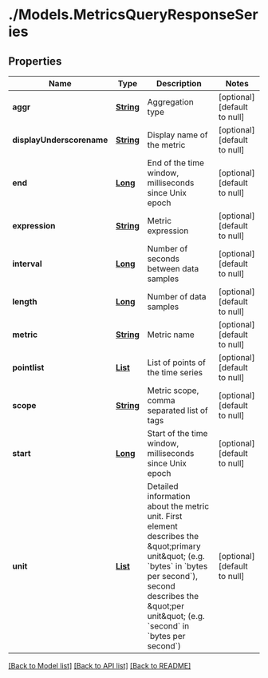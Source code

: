 # ./Models.MetricsQueryResponseSeries
## Properties

Name | Type | Description | Notes
------------ | ------------- | ------------- | -------------
**aggr** | [**String**][1] | Aggregation type | [optional] [default to null]
**displayUnderscorename** | [**String**][1] | Display name of the metric | [optional] [default to null]
**end** | [**Long**][2] | End of the time window, milliseconds since Unix epoch | [optional] [default to null]
**expression** | [**String**][1] | Metric expression | [optional] [default to null]
**interval** | [**Long**][2] | Number of seconds between data samples | [optional] [default to null]
**length** | [**Long**][2] | Number of data samples | [optional] [default to null]
**metric** | [**String**][1] | Metric name | [optional] [default to null]
**pointlist** | [**List**][3] | List of points of the time series | [optional] [default to null]
**scope** | [**String**][1] | Metric scope, comma separated list of tags | [optional] [default to null]
**start** | [**Long**][2] | Start of the time window, milliseconds since Unix epoch | [optional] [default to null]
**unit** | [**List**][4] | Detailed information about the metric unit. First element describes the \&quot;primary unit\&quot; (e.g. &#x60;bytes&#x60; in &#x60;bytes per second&#x60;), second describes the \&quot;per unit\&quot; (e.g. &#x60;second&#x60; in &#x60;bytes per second&#x60;) | [optional] [default to null]

[[Back to Model list]][5] [[Back to API list]][6] [[Back to README]][7]

[1]: string.md
[2]: long.md
[3]: array.md
[4]: MetricsQueryResponse_unit.md
[5]: ../README.md#documentation-for-models
[6]: ../README.md#documentation-for-api-endpoints
[7]: ../README.md
